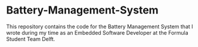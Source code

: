 # Battery-Management-System
This repository contains the code for the Battery Management System that I wrote during my time as an Embedded Software Developer at the Formula Student Team Delft.
